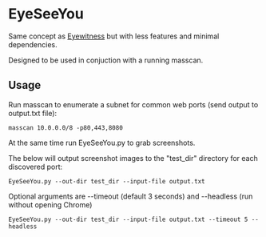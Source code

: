 # EyeSeeYou #

Same concept as [Eyewitness](https://github.com/FortyNorthSecurity/EyeWitness) but with less features and minimal dependencies.

Designed to be used in conjuction with a running masscan.

## Usage ##

Run masscan to enumerate a subnet for common web ports (send output to output.txt file):
    
    masscan 10.0.0.0/8 -p80,443,8080

At the same time run EyeSeeYou.py to grab screenshots.

The below will output screenshot images to the "test_dir" directory for each discovered port:

    EyeSeeYou.py --out-dir test_dir --input-file output.txt

Optional arguments are --timeout (default 3 seconds) and --headless (run without opening Chrome) 

    EyeSeeYou.py --out-dir test_dir --input-file output.txt --timeout 5 --headless
